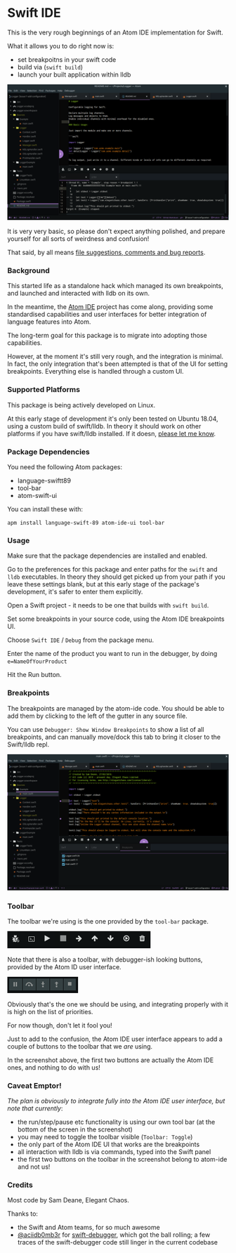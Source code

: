 # Swift IDE

This is the very rough beginnings of an Atom IDE implementation for Swift.

What it allows you to do right now is:

- set breakpoitns in your swift code
- build via (`swift build`)
- launch your built application within lldb

![screenshots](screenshots/overview.png)


It is very very basic, so please don't expect anything polished, and prepare yourself for all sorts of weirdness and confusion!

That said, by all means [file suggestions, comments and bug reports](https://github.com/elegantchaos/atom-ide-swift/issues).



### Background

This started life as a standalone hack which managed its own breakpoints, and launched and interacted with lldb on its own.

In the meantime, the [Atom IDE](https://ide.atom.io/) project has come along, providing some standardised capabilities and user interfaces for better integration of language features into Atom.

The long-term goal for this package is to migrate into adopting those capabilities.

However, at the moment it's still very rough, and the integration is minimal. In fact, the only integration that's been attempted is that of the UI for setting breakpoints. Everything else is handled through a custom UI.


### Supported Platforms

This package is being actively developed on Linux.

At this early stage of development it's only been tested on Ubuntu 18.04, using a custom build of swift/lldb. In theory it should work on other platforms if you have swift/lldb installed. If it doesn, [please let me know](https://github.com/elegantchaos/atom-ide-swift/issues).



### Package Dependencies

You need the following Atom packages:

- language-swiftt89
- tool-bar
- atom-swift-ui

You can install these with:

```
apm install language-swift-89 atom-ide-ui tool-bar
```

### Usage

Make sure that the package dependencies are installed and enabled.

Go to the preferences for this package and enter paths for the `swift` and `lldb` executables. In theory they should get picked up from your path if you leave these settings blank, but at this early stage of the package's development, it's safer to enter them explicitly.

Open a Swift project - it needs to be one that builds with `swift build`.

Set some breakpoints in your source code, using the Atom IDE breakpoints UI.

Choose `Swift IDE` / `Debug` from the package menu.

Enter the name of the product you want to run in the debugger, by doing `e=NameOfYourProduct`

Hit the Run button.


### Breakpoints

The breakpoints are managed by the atom-ide code. You should be able to add them by clicking to the left of the gutter in any source file.

You can use `Debugger: Show Window Breakpoints` to show a list of all breakpoints, and can manually move/dock this tab to bring it closer to the Swift/lldb repl.

![breakpoints screenshot](screenshots/breakpoints.png)


### Toolbar

The toolbar we're using is the one provided by the `tool-bar` package.

![toolbar](screenshots/toolbar.png)


Note that there is also a toolbar, with debugger-ish looking buttons, provided by the Atom ID user interface.

![atom toolbar](screenshots/atom-debugger-toolbar.png)

Obviously that's the one we should be using, and integrating properly with it is high on the list of priorities.

For now though, don't let it fool you!

Just to add to the confusion, the Atom IDE user interface appears to add a couple of buttons to the toolbar that we _are_ using.

In the screenshot above, the first two buttons are actually the Atom IDE ones, and nothing to do with us!


### Caveat Emptor!

*The plan is obviously to integrate fully into the Atom IDE user interface, but note that currently*:

- the run/step/pause etc functionality is using our own tool bar (at the bottom of the screen in the screenshot)
- you may need to toggle the toolbar visible (`Toolbar: Toggle`)
- the only part of the Atom IDE UI that works are the breakpoints
- all interaction with lldb is via commands, typed into the Swift panel
- the first two buttons on the toolbar in the screenshot belong to atom-ide and not us!


### Credits

Most code by Sam Deane, Elegant Chaos.

Thanks to:

- the Swift and Atom teams, for so much awesome
- [@aciidb0mb3r](https://github.com/aciidb0mb3r/) for [swift-debugger](https://github.com/aciidb0mb3r/atom-swift-debugger), which got the ball rolling; a few traces of the swift-debugger code still linger in the current codebase
